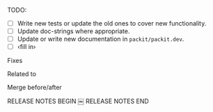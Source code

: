 <!-- TODO list -->

TODO:

- [ ] Write new tests or update the old ones to cover new functionality.
- [ ] Update doc-strings where appropriate.
- [ ] Update or write new documentation in `packit/packit.dev`.
- [ ] ‹fill in›

<!-- notes for reviewers -->

<!-- Links to other issues or pull requests,
     for cross-repository links use: ‹namespace›/‹repository›#‹ID of issue›
       (‹namespace›/‹repository›!‹ID of PR› respectively)
-->

Fixes

Related to

Merge before/after

<!-- release notes footer -->

RELEASE NOTES BEGIN
￼
RELEASE NOTES END
